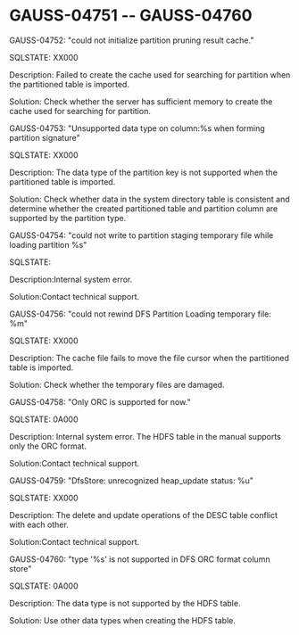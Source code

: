 # GAUSS-04751 -- GAUSS-04760<a name="EN-US_TOPIC_0302073433"></a>

GAUSS-04752: "could not initialize partition pruning result cache."

SQLSTATE: XX000

Description: Failed to create the cache used for searching for partition when the partitioned table is imported.

Solution: Check whether the server has sufficient memory to create the cache used for searching for partition.

GAUSS-04753: "Unsupported data type on column:%s when forming partition signature"

SQLSTATE: XX000

Description: The data type of the partition key is not supported when the partitioned table is imported.

Solution: Check whether data in the system directory table is consistent and determine whether the created partitioned table and partition column are supported by the partition type.

GAUSS-04754: "could not write to partition staging temporary file while loading partition %s"

SQLSTATE:

Description:Internal system error.

Solution:Contact technical support.

GAUSS-04756: "could not rewind DFS Partition Loading temporary file: %m"

SQLSTATE: XX000

Description: The cache file fails to move the file cursor when the partitioned table is imported.

Solution: Check whether the temporary files are damaged.

GAUSS-04758: "Only ORC is supported for now."

SQLSTATE: 0A000

Description: Internal system error. The HDFS table in the manual supports only the ORC format.

Solution:Contact technical support.

GAUSS-04759: "DfsStore: unrecognized heap\_update status: %u"

SQLSTATE: XX000

Description: The delete and update operations of the DESC table conflict with each other.

Solution:Contact technical support.

GAUSS-04760: "type '%s' is not supported in DFS ORC format column store"

SQLSTATE: 0A000

Description: The data type is not supported by the HDFS table.

Solution: Use other data types when creating the HDFS table.

